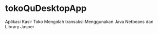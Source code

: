 # tokoQuDesktopApp
Aplikasi Kasir Toko Mengolah transaksi Menggunakan Java Netbeans dan Library Jasper
